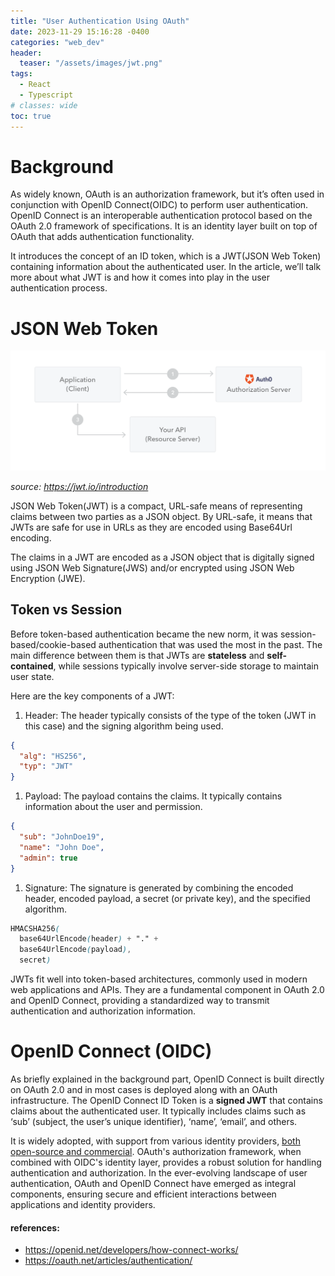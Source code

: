 ```yaml
---
title: "User Authentication Using OAuth"
date: 2023-11-29 15:16:28 -0400
categories: "web_dev"
header:
  teaser: "/assets/images/jwt.png"
tags:
  - React
  - Typescript
# classes: wide
toc: true
---
```


# Background

As widely known, OAuth is an authorization framework, but it’s often used in conjunction with OpenID Connect(OIDC) to perform user authentication. OpenID Connect is an interoperable authentication protocol based on the OAuth 2.0 framework of specifications. It is an identity layer built on top of OAuth that adds authentication functionality.

It introduces the concept of an ID token, which is a JWT(JSON Web Token) containing information about the authenticated user. In the article, we’ll talk more about what JWT is and how it comes into play in the user authentication process.

# JSON Web Token

![jwt](/assets/images/jwt.png)

*source: https://jwt.io/introduction*

JSON Web Token(JWT) is a compact, URL-safe means of representing claims between two parties as a JSON object. By URL-safe, it means that JWTs are safe for use in URLs as they are encoded using Base64Url encoding.

The claims in a JWT are encoded as a JSON object that is digitally signed using JSON Web Signature(JWS) and/or encrypted using JSON Web Encryption (JWE).

## Token vs Session

Before token-based authentication became the new norm, it was session-based/cookie-based authentication that was used the most in the past. The main difference between them is that JWTs are **stateless** and **self-contained**, while sessions typically involve server-side storage to maintain user state.

Here are the key components of a JWT:

1. Header: The header typically consists of the type of the token (JWT in this case) and the signing algorithm being used.

```json
{
  "alg": "HS256",
  "typ": "JWT"
}
```

1. Payload: The payload contains the claims. It typically contains information about the user and permission.

```json
{
  "sub": "JohnDoe19",
  "name": "John Doe",
  "admin": true
}
```

1. Signature: The signature is generated by combining the encoded header, encoded payload, a secret (or private key), and the specified algorithm.

```scss
HMACSHA256(
  base64UrlEncode(header) + "." +
  base64UrlEncode(payload),
  secret)
```

JWTs fit well into token-based architectures, commonly used in modern web applications and APIs. They are a fundamental component in OAuth 2.0 and OpenID Connect, providing a standardized way to transmit authentication and authorization information.

# OpenID Connect (OIDC)

As briefly explained in the background part, OpenID Connect is built directly on OAuth 2.0 and in most cases is deployed along with an OAuth infrastructure. The OpenID Connect ID Token is a **signed JWT** that contains claims about the authenticated user. It typically includes claims such as ‘sub’ (subject, the user’s unique identifier), ‘name’, ‘email’, and others.

It is widely adopted, with support from various identity providers, [both open-source and commercial](https://oauth.net/code/). OAuth's authorization framework, when combined with OIDC's identity layer, provides a robust solution for handling authentication and authorization. In the ever-evolving landscape of user authentication, OAuth and OpenID Connect have emerged as integral components, ensuring secure and efficient interactions between applications and identity providers.


#### references:

- https://openid.net/developers/how-connect-works/
- https://oauth.net/articles/authentication/